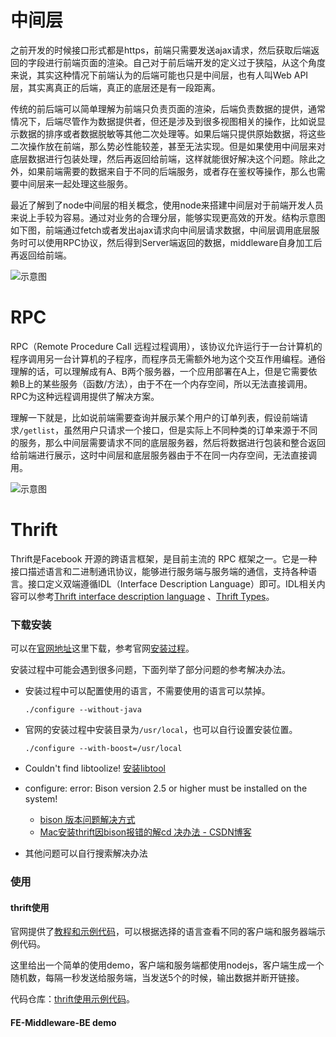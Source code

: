 # 中间层

之前开发的时候接口形式都是https，前端只需要发送ajax请求，然后获取后端返回的字段进行前端页面的渲染。自己对于前后端开发的定义过于狭隘，从这个角度来说，其实这种情况下前端认为的后端可能也只是中间层，也有人叫Web API层，其实离真正的后端，真正的底层还是有一段距离。

传统的前后端可以简单理解为前端只负责页面的渲染，后端负责数据的提供，通常情况下，后端尽管作为数据提供者，但还是涉及到很多视图相关的操作，比如说显示数据的排序或者数据脱敏等其他二次处理等。如果后端只提供原始数据，将这些二次操作放在前端，那么势必性能较差，甚至无法实现。但是如果使用中间层来对底层数据进行包装处理，然后再返回给前端，这样就能很好解决这个问题。除此之外，如果前端需要的数据来自于不同的后端服务，或者存在鉴权等操作，那么也需要中间层来一起处理这些服务。

最近了解到了node中间层的相关概念，使用node来搭建中间层对于前端开发人员来说上手较为容易。通过对业务的合理分层，能够实现更高效的开发。结构示意图如下图，前端通过fetch或者发出ajax请求向中间层请求数据，中间层调用底层服务时可以使用RPC协议，然后得到Server端返回的数据，middleware自身加工后再返回给前端。

![示意图](https://ws2.sinaimg.cn/large/006tNbRwgy1fuhfakh3t8j30su080q3g.jpg)

# RPC

RPC（Remote Procedure Call 远程过程调用），该协议允许运行于一台计算机的程序调用另一台计算机的子程序，而程序员无需额外地为这个交互作用编程。通俗理解的话，可以理解成有A、B两个服务器，一个应用部署在A上，但是它需要依赖B上的某些服务（函数/方法），由于不在一个内存空间，所以无法直接调用。RPC为这种远程调用提供了解决方案。

理解一下就是，比如说前端需要查询并展示某个用户的订单列表，假设前端请求`/getlist`，虽然用户只请求一个接口，但是实际上不同种类的订单来源于不同的服务，那么中间层需要请求不同的底层服务器，然后将数据进行包装和整合返回给前端进行展示，这时中间层和底层服务器由于不在同一内存空间，无法直接调用。

![示意图](https://ws1.sinaimg.cn/large/006tNbRwgy1fuhfw0fv8tj30yk0hogna.jpg)

# Thrift

Thrift是Facebook 开源的跨语言框架，是目前主流的 RPC 框架之一。它是一种接口描述语言和二进制通讯协议，能够进行服务端与服务端的通信，支持各种语言。接口定义双端遵循IDL（Interface Description Language）即可。IDL相关内容可以参考[Thrift interface description language](https://thrift.apache.org/docs/idl) 、[Thrift Types](http://thrift.apache.org/docs/types)。

### 下载安装

可以在[官网地址](https://thrift.apache.org/download)这里下载，参考官网[安装过程](https://thrift.apache.org/docs/BuildingFromSource)。

安装过程中可能会遇到很多问题，下面列举了部分问题的参考解决办法。

- 安装过程中可以配置使用的语言，不需要使用的语言可以禁掉。

  ```shell
  ./configure --without-java
  ```

- 官网的安装过程中安装目录为`/usr/local`，也可以自行设置安装位置。

  ```shell
  ./configure --with-boost=/usr/local
  ```

- Couldn't find libtoolize!     [安装libtool](https://blog.csdn.net/zhouwy_sy/article/details/52993489)
- configure: error: Bison version 2.5 or higher must be installed on the system!  
  -  [bison 版本问题解决方式](https://stackoverflow.com/questions/31805431/how-to-install-bison-on-mac-osx)
  - [Mac安装thrift因bison报错的解cd 决办法 - CSDN博客](https://blog.csdn.net/cumt168/article/details/50457962)
- 其他问题可以自行搜索解决办法

### 使用

#### thrift使用

官网提供了[教程和示例代码](https://thrift.apache.org/tutorial/)，可以根据选择的语言查看不同的客户端和服务器端示例代码。

这里给出一个简单的使用demo，客户端和服务端都使用nodejs，客户端生成一个随机数，每隔一秒发送给服务端，当发送5个的时候，输出数据并断开链接。

代码仓库：[thrift使用示例代码](http://git.sankuai.com/users/chentengda/repos/thrift-tutorial/browse)。



#### FE-Middleware-BE demo

















